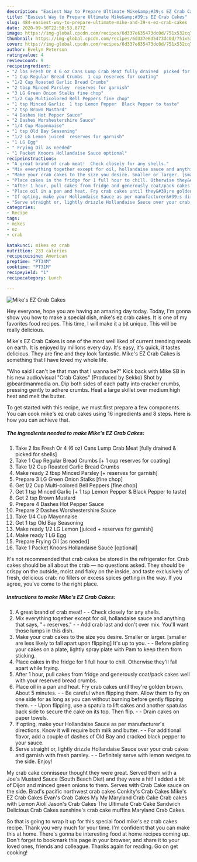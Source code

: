 ```yaml
---
description: "Easiest Way to Prepare Ultimate Mike&amp;#39;s EZ Crab Cakes"
title: "Easiest Way to Prepare Ultimate Mike&amp;#39;s EZ Crab Cakes"
slug: 484-easiest-way-to-prepare-ultimate-mike-and-39-s-ez-crab-cakes
date: 2020-09-30T22:58:53.877Z
image: https://img-global.cpcdn.com/recipes/6d337e635473dc0d/751x532cq70/mikes-ez-crab-cakes-recipe-main-photo.jpg
thumbnail: https://img-global.cpcdn.com/recipes/6d337e635473dc0d/751x532cq70/mikes-ez-crab-cakes-recipe-main-photo.jpg
cover: https://img-global.cpcdn.com/recipes/6d337e635473dc0d/751x532cq70/mikes-ez-crab-cakes-recipe-main-photo.jpg
author: Evelyn Peterson
ratingvalue: 4
reviewcount: 9
recipeingredient:
- "2 lbs Fresh Or 4 6 oz Cans Lump Crab Meat fully drained  picked for shells"
- "1 Cup Regular Bread Crumbs  1 cup reserves for coating"
- "1/2 Cup Roasted Garlic Bread Crumbs"
- "2 tbsp Minced Parsley  reserves for garnish"
- "3 LG Green Onion Stalks fine chop"
- "1/2 Cup Multicolored Bell Peppers fine chop"
- "1 tsp Minced Garlic  1 tsp Lemon Pepper  Black Pepper to taste"
- "2 tsp Brown Mustard"
- "4 Dashes Hot Pepper Sauce"
- "2 Dashes Worshestershire Sauce"
- "1/4 Cup Mayonnaise"
- "1 tsp Old Bay Seasoning"
- "1/2 LG Lemon juiced  reserves for garnish"
- "1 LG Egg"
- " Frying Oil as needed"
- "1 Packet Knoors Hollandaise Sauce optional"
recipeinstructions:
- "A great brand of crab meat!  Check closely for any shells."
- "Mix everything together except for oil, hollandaise sauce and anything that says, &#34;+ reserves.&#34;   Add crab last and don&#39;t over mix. You&#39;ll want those lumps in this dish."
- "Make your crab cakes to the size you desire. Smaller or larger. [smaller are less likely to fall apart upon flipping] It&#39;s up to you.   Before plating your cakes on a plate, lightly spray plate with Pam to keep them from sticking."
- "Place cakes in the fridge for 1 full hour to chill. Otherwise they&#39;ll fall apart while frying."
- "After 1 hour, pull cakes from fridge and generously coat/pack cakes well with your reserved bread crumbs."
- "Place oil in a pan and heat. Fry crab cakes until they&#39;re golden brown. About 5 minutes.   Be careful when flipping them. Allow them to fry on one side for as long as you can without burning before gently flipping them.   Upon flipping, use a spatula to lift cakes and another spatulas back side to secure the cake on its top. Then flip.   Drain cakes on paper towels."
- "If opting, make your Hollandaise Sauce as per manufacturer&#39;s directions. Know it will require both milk and butter.  For additional flavor, add a couple of dashes of Old Bay and cracked black pepper to your sauce."
- "Serve straight or, lightly drizzle Hollandaise Sauce over your crab cakes and garnish with fresh parsley.   Definitely serve with lemon wedges to the side. Enjoy!"
categories:
- Recipe
tags:
- mikes
- ez
- crab

katakunci: mikes ez crab 
nutrition: 233 calories
recipecuisine: American
preptime: "PT34M"
cooktime: "PT31M"
recipeyield: "1"
recipecategory: Lunch

---
```



![Mike&#39;s EZ Crab Cakes](https://img-global.cpcdn.com/recipes/6d337e635473dc0d/751x532cq70/mikes-ez-crab-cakes-recipe-main-photo.jpg)

Hey everyone, hope you are having an amazing day today. Today, I'm gonna show you how to make a special dish, mike&#39;s ez crab cakes. It is one of my favorites food recipes. This time, I will make it a bit unique. This will be really delicious.

Mike&#39;s EZ Crab Cakes is one of the most well liked of current trending meals on earth. It is enjoyed by millions every day. It's easy, it's quick, it tastes delicious. They are fine and they look fantastic. Mike&#39;s EZ Crab Cakes is something that I have loved my whole life.

&#34;Who said I can&#39;t be that man that I wanna be?&#34; Kick back with Mike SB in his new audio/visual &#34;Crab Cakes&#34; (Produced by Sekko) Shot by @beardmanmedia on. Dip both sides of each patty into cracker crumbs, pressing gently to adhere crumbs. Heat a large skillet over medium high heat and melt the butter.


To get started with this recipe, we must first prepare a few components. You can cook mike&#39;s ez crab cakes using 16 ingredients and 8 steps. Here is how you can achieve that.

<!--inarticleads1-->

##### The ingredients needed to make Mike&#39;s EZ Crab Cakes:

1. Take 2 lbs Fresh Or 4 (6 oz) Cans Lump Crab Meat [fully drained &amp; picked for shells]
1. Take 1 Cup Regular Bread Crumbs [+ 1 cup reserves for coating]
1. Take 1/2 Cup Roasted Garlic Bread Crumbs
1. Make ready 2 tbsp Minced Parsley [+ reserves for garnish]
1. Prepare 3 LG Green Onion Stalks [fine chop]
1. Get 1/2 Cup Multi-colored Bell Peppers [fine chop]
1. Get 1 tsp Minced Garlic [+ 1 tsp Lemon Pepper &amp; Black Pepper to taste]
1. Get 2 tsp Brown Mustard
1. Prepare 4 Dashes Hot Pepper Sauce
1. Prepare 2 Dashes Worshestershire Sauce
1. Take 1/4 Cup Mayonnaise
1. Get 1 tsp Old Bay Seasoning
1. Make ready 1/2 LG Lemon [juiced + reserves for garnish]
1. Make ready 1 LG Egg
1. Prepare  Frying Oil [as needed]
1. Take 1 Packet Knoors Hollandaise Sauce [optional]


It&#39;s not recommended that crab cakes be stored in the refrigerator for. Crab cakes should be all about the crab — no questions asked. They should be crispy on the outside, moist and flaky on the inside, and taste exclusively of fresh, delicious crab: no fillers or excess spices getting in the way. If you agree, you&#39;ve come to the right place. 

<!--inarticleads2-->

##### Instructions to make Mike&#39;s EZ Crab Cakes:

1. A great brand of crab meat! -  - Check closely for any shells.
1. Mix everything together except for oil, hollandaise sauce and anything that says, &#34;+ reserves.&#34;  -  - Add crab last and don&#39;t over mix. You&#39;ll want those lumps in this dish.
1. Make your crab cakes to the size you desire. Smaller or larger. [smaller are less likely to fall apart upon flipping] It&#39;s up to you.  -  - Before plating your cakes on a plate, lightly spray plate with Pam to keep them from sticking.
1. Place cakes in the fridge for 1 full hour to chill. Otherwise they&#39;ll fall apart while frying.
1. After 1 hour, pull cakes from fridge and generously coat/pack cakes well with your reserved bread crumbs.
1. Place oil in a pan and heat. Fry crab cakes until they&#39;re golden brown. About 5 minutes.  -  - Be careful when flipping them. Allow them to fry on one side for as long as you can without burning before gently flipping them.  -  - Upon flipping, use a spatula to lift cakes and another spatulas back side to secure the cake on its top. Then flip.  -  - Drain cakes on paper towels.
1. If opting, make your Hollandaise Sauce as per manufacturer&#39;s directions. Know it will require both milk and butter. -  - For additional flavor, add a couple of dashes of Old Bay and cracked black pepper to your sauce.
1. Serve straight or, lightly drizzle Hollandaise Sauce over your crab cakes and garnish with fresh parsley.  -  - Definitely serve with lemon wedges to the side. Enjoy!


My crab cake connisseur thought they were great. Served them with a Joe&#39;s Mustard Sauce (South Beach Diet) and they were a hit! I added a bit of Dijon and minced green onions to them. Serves with Crab Cake sauce on the side. Brad&#39;s pacific northwest crab cakes Conkity&#39;s Crab Cakes Mike&#39;s EZ Crab Cakes Evan&#39;s Crab Cakes My My Maryland Crab Cake Crab cakes with Lemon Aioli Jason&#39;s Crab Cakes The Ultimate Crab Cake Sandwich Delicious Crab Cakes sunshine&#39;s crab cake muffins Maryland Crab Cakes. 

So that is going to wrap it up for this special food mike&#39;s ez crab cakes recipe. Thank you very much for your time. I'm confident that you can make this at home. There's gonna be interesting food at home recipes coming up. Don't forget to bookmark this page in your browser, and share it to your loved ones, friends and colleague. Thanks again for reading. Go on get cooking!
